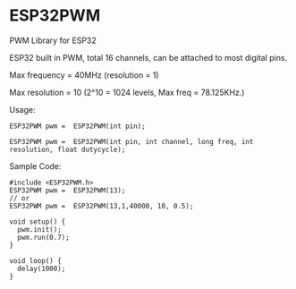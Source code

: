 # ESP32PWM
PWM Library for ESP32

ESP32 built in PWM, total 16 channels, can be attached to most digital pins. 

Max frequency  = 40MHz (resolution = 1) 

Max resolution = 10 (2^10 = 1024 levels, Max freq = 78.125KHz.)

Usage:

`ESP32PWM pwm =  ESP32PWM(int pin);`

`ESP32PWM pwm =  ESP32PWM(int pin, int channel, long freq, int resolution, float dutycycle);`

Sample Code:

```
#include <ESP32PWM.h>
ESP32PWM pwm =  ESP32PWM(13);
// or 
ESP32PWM pwm =  ESP32PWM(13,1,40000, 10, 0.5);

void setup() {
  pwm.init();
  pwm.run(0.7);
}

void loop() {
  delay(1000);
}
```
